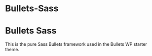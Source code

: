 # Bullets-Sass


Bullets Sass
============

This is the pure Sass Bullets framework used in the Bullets WP starter theme.